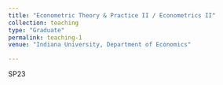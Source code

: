 ```yaml
---
title: "Econometric Theory & Practice II / Econometrics II"
collection: teaching
type: "Graduate"
permalink: teaching-1
venue: "Indiana University, Department of Economics"

---
```


SP23


